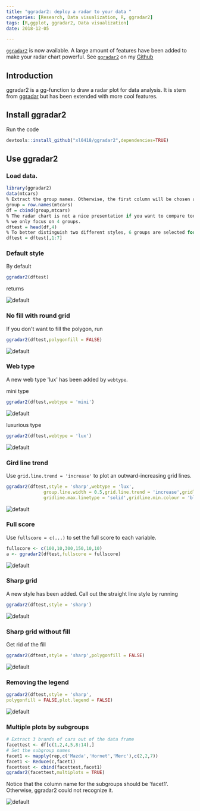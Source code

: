```yaml
---
title: "ggradar2: deploy a radar to your data "
categories: [Research, Data visualization, R, ggradar2]
tags: [R,ggplot, ggradar2, Data visualization]
date: 2018-12-05

---
```


[`ggradar2`](https://github.com/xl0418/ggradar2) is  now available. A large amount of features have been added to make your radar chart powerful. See [`ggradar2`](https://github.com/xl0418/ggradar2) on my [Github](https://github.com/xl0418)

<!--more-->

## Introduction
ggradar2 is a gg-function to draw a radar plot for data analysis. It is stem from [ggradar](https://github.com/ricardo-bion/ggradar) but has been extended with more cool features. 


## Install ggradar2
Run the code 

```R
devtools::install_github("xl0418/ggradar2",dependencies=TRUE)
```

## Use ggradar2
### Load data.

```R
library(ggradar2)
data(mtcars)
% Extract the group names. Otherwise, the first column will be chosen as the group names.
group = row.names(mtcars)
df = cbind(group,mtcars)
% The radar chart is not a nice presentation if you want to compare too many groups. Thus here 
% we only focus on 4 groups.
dftest = head(df,4)
% To better distinguish two different styles, 6 groups are selected for illustration.
dftest = dftest[,1:7]
```

### Default style
By default

```R
ggradar2(dftest)
```

returns 

![default](roundfill.png)

### No fill with round grid
If you don't want to fill the polygon, run

```R
ggradar2(dftest,polygonfill = FALSE)
```

![default](roundnofill.png)

### Web type
A new web type 'lux' has been added by `webtype`.

mini type

```R
ggradar2(dftest,webtype = 'mini')
```

![default](mini.png)

luxurious type

```R
ggradar2(dftest,webtype = 'lux')
```

![default](lux.png)


### Gird line trend
Use `grid.line.trend = 'increase'` to plot an outward-increasing grid lines.

```R
ggradar2(dftest,style = 'sharp',webtype = 'lux',
              group.line.width = 0.5,grid.line.trend = 'increase',gridline.min.linetype = 'solid',
              gridline.max.linetype = 'solid',gridline.min.colour = 'black',gridline.max.colour='black')
```

![default](trend.png)


### Full score
Use `fullscore = c(...)` to set the full score to each variable.

```R
fullscore <- c(100,10,300,150,10,10)
a <- ggradar2(dftest,fullscore = fullscore)
```

![default](fullscore.png)


### Sharp grid
A new style has been added. Call out the straight line style by running 

```R
ggradar2(dftest,style = 'sharp')
```

![default](straightfill.png)

### Sharp grid without fill
Get rid of the fill

```R
ggradar2(dftest,style = 'sharp',polygonfill = FALSE)
```

![default](straightnofill.png)

### Removing the legend 

```R
ggradar2(dftest,style = 'sharp',
polygonfill = FALSE,plot.legend = FALSE)
```

![default](nolegend.png)

### Multiple plots by subgroups

```R
# Extract 3 brands of cars out of the data frame
facettest <- df[c(1,2,4,5,8:14),]
# Set the subgroup names
facet1 <- mapply(rep,c('Mazda','Hornet','Merc'),c(2,2,7))
facet1 <- Reduce(c,facet1)
facettest <- cbind(facettest,facet1)
ggradar2(facettest,multiplots = TRUE)
```

Notice that the column name for the subgroups should be 'facet1'. Otherwise, ggradar2 could not recognize it.

![default](multipleplotsbig.png)